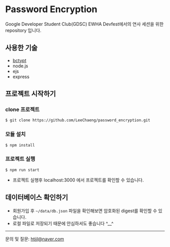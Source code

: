 # Password Encryption

Google Developer Student Club(GDSC) EWHA Devfest에서의 연사 세션을 위한 repository 입니다.

## 사용한 기술

- [bctypt](https://www.npmjs.com/package/bcrypt)
- node.js
- ejs
- express

## 프로젝트 시작하기

### clone 프로젝트

```bash
$ git clone https://github.com/LeeChaeng/password_encryption.git
```

### 모듈 설치

```bash
$ npm install
```

### 프로젝트 실행

```
$ npm run start
```

- 프로젝트 실행후 localhost:3000 에서 프로젝트를 확인할 수 있습니다.

## 데이터베이스 확인하기

- 회원가입 후 `~/data/db.json` 파일을 확인해보면 암호화된 digest를 확인할 수 있습니다.
- 로컬 파일로 저장되기 때문에 안심하셔도 좋습니다 ^\_\_^

---

문의 및 질문: htijl@naver.com
